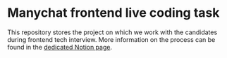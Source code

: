 # Manychat frontend live coding task

This repository stores the project on which we work with the candidates during frontend tech interview. More information on the process can be found in the [dedicated Notion page](https://www.notion.so/manychat/Frontend-Tech-Interview-2-0-9e085eb98852466f8ade90350555d197).
